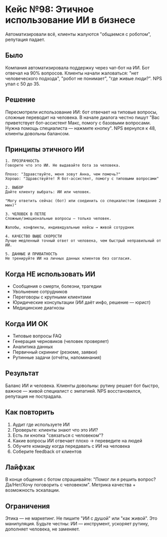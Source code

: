 # Кейс №98: Этичное использование ИИ в бизнесе

Автоматизировали всё, клиенты жалуются "общаемся с роботом", репутация падает.

## Было

Компания автоматизировала поддержку через чат-бот на ИИ. Бот отвечал на 90% вопросов. Клиенты начали жаловаться: "нет человеческого подхода", "робот не понимает", "где живые люди?". NPS упал с 50 до 35.

## Решение

Пересмотрели использование ИИ: бот отвечает на типовые вопросы, сложные переводит на человека. В начале диалога честно пишут "Вас приветствует бот-ассистент Макс, помогу с базовыми вопросами. Нужна помощь специалиста — нажмите кнопку". NPS вернулся к 48, клиенты довольны балансом.

## Принципы этичного ИИ

```
1. ПРОЗРАЧНОСТЬ
Говорите что это ИИ. Не выдавайте бота за человека.

Плохо: "Здравствуйте, меня зовут Анна, чем помочь?"
Хорошо: "Здравствуйте! Я бот-ассистент, помогу с типовыми вопросами"

2. ВЫБОР
Дайте клиенту выбрать: ИИ или человек.

"Могу ответить сейчас (бот) или соединить со специалистом (ожидание 2 мин)"

3. ЧЕЛОВЕК В ПЕТЛЕ
Сложные/эмоциональные вопросы — только человек.

Жалобы, конфликты, индивидуальные кейсы → живой сотрудник

4. КАЧЕСТВО ВЫШЕ СКОРОСТИ
Лучше медленный точный ответ от человека, чем быстрый неправильный от ИИ.

5. ДАННЫЕ И ПРИВАТНОСТЬ
Не тренируйте ИИ на личных данных клиентов без согласия.
```

## Когда НЕ использовать ИИ

- Сообщения о смерти, болезни, трагедии
- Увольнение сотрудников
- Переговоры с крупными клиентами
- Юридические консультации (ИИ даёт инфо, решение — юрист)
- Медицинские диагнозы

## Когда ИИ ОК

- Типовые вопросы FAQ
- Генерация черновиков (человек проверяет)
- Аналитика данных
- Первичный скрининг (резюме, заявки)
- Рутинные задачи (отчёты, напоминания)

## Результат

Баланс ИИ и человека. Клиенты довольны: рутину решает бот быстро, важное — живой специалист с эмпатией. NPS восстановился, репутация не пострадала.

## Как повторить

1. Аудит где используете ИИ
2. Проверьте: клиенты знают что это ИИ?
3. Есть ли кнопка "связаться с человеком"?
4. Какие вопросы ИИ отвечает плохо → переведите на людей
5. Обучите команду когда передавать с ИИ на человека
6. Соберите feedback от клиентов

## Лайфхак

В конце общения с ботом спрашивайте: "Помог ли я решить вопрос? Да/Нет/Хочу поговорить с человеком". Метрика качества + возможность эскалации.

## Ограничения

Этика — не маркетинг. Не пишите "ИИ с душой" или "как живой". Это манипуляция. Будьте честны: ИИ — инструмент, ускоряет рутину, дополняет человека, не заменяет.
